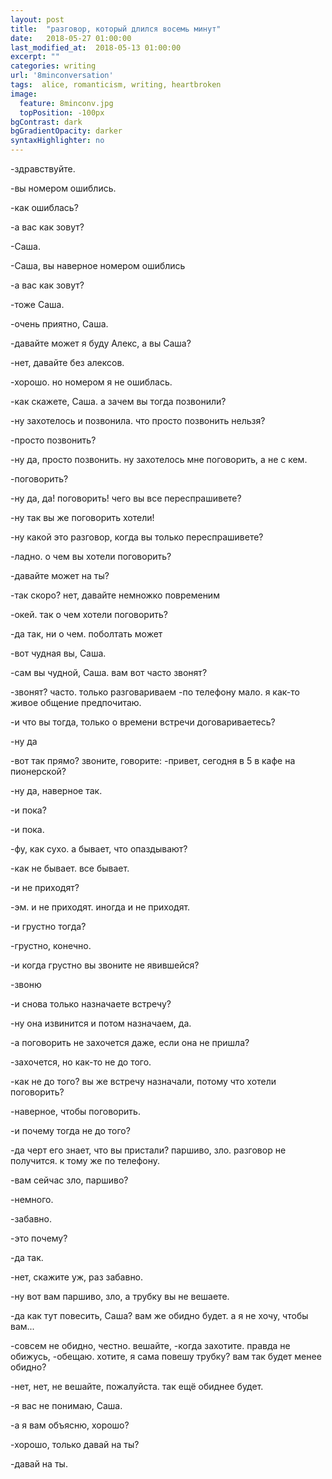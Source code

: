 ```yaml
---
layout: post
title:  "разговор, который длился восемь минут"
date:   2018-05-27 01:00:00
last_modified_at:  2018-05-13 01:00:00
excerpt: ""
categories: writing
url: '8minconversation'
tags:  alice, romanticism, writing, heartbroken
image:
  feature: 8minconv.jpg
  topPosition: -100px
bgContrast: dark
bgGradientOpacity: darker
syntaxHighlighter: no
---
```



-здравствуйте.

-вы номером ошиблись.

-как ошиблась?

-а вас как зовут?

-Саша.

-Саша, вы наверное номером ошиблись

-а вас как зовут?

-тоже Саша.

-очень приятно, Саша.

-давайте может я буду Алекс, а вы Саша?

-нет, давайте без алексов.

-хорошо. но номером я не ошиблась.

-как скажете, Саша. а зачем вы тогда позвонили?

-ну захотелось и позвонила. что просто позвонить нельзя?

-просто позвонить?

-ну да, просто позвонить. ну захотелось мне поговорить, а не с кем.

-поговорить?

-ну да, да! поговорить! чего вы все переспрашивете?

-ну так вы же поговорить хотели!

-ну какой это разговор, когда вы только переспрашивете?

-ладно. о чем вы хотели поговорить?

-давайте может на ты?

-так скоро? нет, давайте немножко повременим

-окей. так о чем хотели поговорить?

-да так, ни о чем. поболтать может

-вот чудная вы, Саша.

-сам вы чудной, Саша. вам вот часто звонят?

-звонят? часто. только разговариваем -по телефону мало. я как-то живое общение предпочитаю.

-и что вы тогда, только о времени встречи договариваетесь?

-ну да

-вот так прямо? звоните, говорите: -привет, сегодня в 5 в кафе на пионерской?

-ну да, наверное так.

-и пока?

-и пока.

-фу, как сухо. а бывает, что опаздывают?

-как не бывает. все бывает.

-и не приходят?

-эм. и не приходят. иногда и не приходят.

-и грустно тогда?

-грустно, конечно.

-и когда грустно вы звоните не явившейся?

-звоню

-и снова только назначаете встречу?

-ну она извинится и потом назначаем, да.

-а поговорить не захочется даже, если она не пришла?

-захочется, но как-то не до того.

-как не до того? вы же встречу назначали, потому что хотели поговорить?

-наверное, чтобы поговорить.

-и почему тогда не до того?

-да черт его знает, что вы пристали? паршиво, зло. разговор не получится. к тому же по телефону.

-вам сейчас зло, паршиво?

-немного.

-забавно.

-это почему?

-да так.

-нет, скажите уж, раз забавно.

-ну вот вам паршиво, зло, а трубку вы не вешаете.

-да как тут повесить, Саша? вам же обидно будет. а я не хочу, чтобы вам...

-совсем не обидно, честно. вешайте, -когда захотите. правда не обижусь, -обещаю. хотите, я сама повешу трубку? вам так будет менее обидно?

-нет, нет, не вешайте, пожалуйста. так ещё обиднее будет.

-я вас не понимаю, Саша.

-а я вам объясню, хорошо?

-хорошо, только давай на ты?

-давай на ты.
